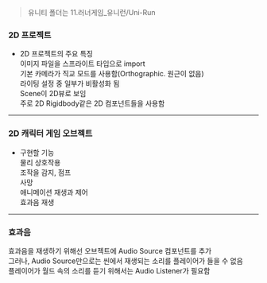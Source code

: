 > 유니티 폴더는 11.러너게임_유니런/Uni-Run  
### 2D 프로젝트
* 2D 프로젝트의 주요 특징  
  이미지 파일을 스프라이트 타입으로 import  
  기본 카메라가 직교 모드를 사용함(Orthographic. 원근이 없음)  
  라이팅 설정 중 일부가 비활성화 됨  
  Scene이 2D뷰로 보임  
  주로 2D Rigidbody같은 2D 컴포넌트들을 사용함 

-----------------------------
### 2D 캐릭터 게임 오브젝트
* 구현할 기능  
  물리 상호작용  
  조작을 감지, 점프  
  사망  
  애니메이션 재생과 제어  
  효과음 재생  

------------------------------
### 효과음
효과음을 재생하기 위해선 오브젝트에 Audio Source 컴포넌트를 추가  
그러나, Audio Source만으로는 씬에서 재생되는 소리를 플레이어가 들을 수 없음  
플레이어가 월드 속의 소리를 듣기 위해서는 Audio Listener가 필요함  
